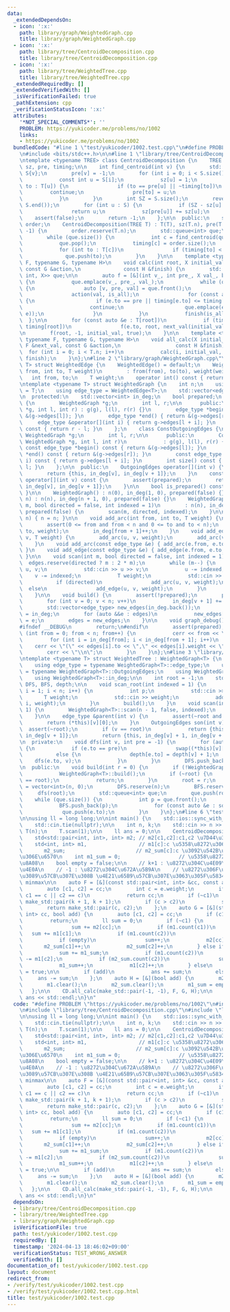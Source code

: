 ```yaml
---
data:
  _extendedDependsOn:
  - icon: ':x:'
    path: library/graph/WeightedGraph.cpp
    title: library/graph/WeightedGraph.cpp
  - icon: ':x:'
    path: library/tree/CentroidDecomposition.cpp
    title: library/tree/CentroidDecomposition.cpp
  - icon: ':x:'
    path: library/tree/WeightedTree.cpp
    title: library/tree/WeightedTree.cpp
  _extendedRequiredBy: []
  _extendedVerifiedWith: []
  _isVerificationFailed: true
  _pathExtension: cpp
  _verificationStatusIcon: ':x:'
  attributes:
    '*NOT_SPECIAL_COMMENTS*': ''
    PROBLEM: https://yukicoder.me/problems/no/1002
    links:
    - https://yukicoder.me/problems/no/1002
  bundledCode: "#line 1 \"test/yukicoder/1002.test.cpp\"\n#define PROBLEM \"https://yukicoder.me/problems/no/1002\"\
    \n#include <bits/stdc++.h>\n\n#line 1 \"library/tree/CentroidDecomposition.cpp\"\
    \ntemplate <typename TREE> class CentroidDecomposition {\n    TREE T;\n    std::vector<int>\
    \ sz, pre, timing;\n\n    int find_centroid(int v) {\n        std::vector<int>\
    \ S{v};\n        pre[v] = -1;\n        for (int i = 0; i < S.size(); i++) {\n\
    \            const int u = S[i];\n            sz[u] = 1;\n            for (int\
    \ to : T[u]) {\n                if (to == pre[u] || ~timing[to])\n           \
    \         continue;\n                pre[to] = u;\n                S.push_back(to);\n\
    \            }\n        }\n        int SZ = S.size();\n        reverse(S.begin(),\
    \ S.end());\n        for (int u : S) {\n            if (SZ - sz[u] <= SZ / 2)\n\
    \                return u;\n            sz[pre[u]] += sz[u];\n        }\n    \
    \    assert(false);\n        return -1;\n    };\n\n  public:\n    std::vector<int>\
    \ order;\n    CentroidDecomposition(TREE T) : T(T), sz(T.n), pre(T.n), timing(T.n,\
    \ -1) {\n        order.reserve(T.n);\n        std::queue<int> que;\n        que.push(0);\n\
    \        while (que.size()) {\n            int c = find_centroid(que.front());\n\
    \            que.pop();\n            timing[c] = order.size();\n            order.push_back(c);\n\
    \            for (int to : T[c])\n                if (timing[to] < 0)\n      \
    \              que.push(to);\n        }\n    }\n\n    template <typename X, typename\
    \ F, typename G, typename H>\n    void calc(int root, X initial_val, const F &next_val,\
    \ const G &action,\n              const H &finish) {\n        std::queue<tuple<int,\
    \ int, X>> que;\n\n        auto f = [&](int v_, int pre_, X val_, bool is_all)\
    \ {\n            que.emplace(v_, pre_, val_);\n            while (que.size())\
    \ {\n                auto [v, pre, val] = que.front();\n                que.pop();\n\
    \                action(val, is_all);\n                for (const auto &e : T[v])\
    \ {\n                    if (e.to == pre || timing[e.to] <= timing[root])\n  \
    \                      continue;\n                    que.emplace(e.to, v, next_val(val,\
    \ e));\n                }\n            }\n            finish(is_all);\n      \
    \  };\n\n        for (const auto &e : T[root])\n            if (timing[e.to] >\
    \ timing[root])\n                f(e.to, root, next_val(initial_val, e), false);\n\
    \n        f(root, -1, initial_val, true);\n    }\n\n    template <typename X,\
    \ typename F, typename G, typename H>\n    void all_calc(X initial_val, const\
    \ F &next_val, const G &action,\n                  const H &finish) {\n      \
    \  for (int i = 0; i < T.n; i++)\n            calc(i, initial_val, next_val, action,\
    \ finish);\n    }\n};\n#line 2 \"library/graph/WeightedGraph.cpp\"\ntemplate <typename\
    \ T> struct WeightedEdge {\n    WeightedEdge() = default;\n    WeightedEdge(int\
    \ from, int to, T weight)\n        : from(from), to(to), weight(weight) {}\n \
    \   int from, to;\n    T weight;\n    operator int() const { return to; }\n};\n\
    \ntemplate <typename T> struct WeightedGraph {\n    int n;\n    using weight_type\
    \ = T;\n    using edge_type = WeightedEdge<T>;\n    std::vector<edge_type> edges;\n\
    \n  protected:\n    std::vector<int> in_deg;\n    bool prepared;\n    class OutgoingEdges\
    \ {\n        WeightedGraph *g;\n        int l, r;\n\n      public:\n        OutgoingEdges(WeightedGraph\
    \ *g, int l, int r) : g(g), l(l), r(r) {}\n        edge_type *begin() { return\
    \ &(g->edges[l]); }\n        edge_type *end() { return &(g->edges[r]); }\n   \
    \     edge_type &operator[](int i) { return g->edges[l + i]; }\n        int size()\
    \ const { return r - l; }\n    };\n    class ConstOutgoingEdges {\n        const\
    \ WeightedGraph *g;\n        int l, r;\n\n      public:\n        ConstOutgoingEdges(const\
    \ WeightedGraph *g, int l, int r)\n            : g(g), l(l), r(r) {}\n       \
    \ const edge_type *begin() const { return &(g->edges[l]); }\n        const edge_type\
    \ *end() const { return &(g->edges[r]); }\n        const edge_type &operator[](int\
    \ i) const { return g->edges[l + i]; }\n        int size() const { return r -\
    \ l; }\n    };\n\n  public:\n    OutgoingEdges operator[](int v) {\n        assert(prepared);\n\
    \        return {this, in_deg[v], in_deg[v + 1]};\n    }\n    const ConstOutgoingEdges\
    \ operator[](int v) const {\n        assert(prepared);\n        return {this,\
    \ in_deg[v], in_deg[v + 1]};\n    }\n\n    bool is_prepared() const { return prepared;\
    \ }\n\n    WeightedGraph() : n(0), in_deg(1, 0), prepared(false) {}\n    WeightedGraph(int\
    \ n) : n(n), in_deg(n + 1, 0), prepared(false) {}\n    WeightedGraph(int n, int\
    \ m, bool directed = false, int indexed = 1)\n        : n(n), in_deg(n + 1, 0),\
    \ prepared(false) {\n        scan(m, directed, indexed);\n    }\n\n    void resize(int\
    \ n) { n = n; }\n\n    void add_arc(int from, int to, T weight) {\n        assert(!prepared);\n\
    \        assert(0 <= from and from < n and 0 <= to and to < n);\n        edges.emplace_back(from,\
    \ to, weight);\n        in_deg[from + 1]++;\n    }\n    void add_edge(int u, int\
    \ v, T weight) {\n        add_arc(u, v, weight);\n        add_arc(v, u, weight);\n\
    \    }\n    void add_arc(const edge_type &e) { add_arc(e.from, e.to, e.weight);\
    \ }\n    void add_edge(const edge_type &e) { add_edge(e.from, e.to, e.weight);\
    \ }\n\n    void scan(int m, bool directed = false, int indexed = 1) {\n      \
    \  edges.reserve(directed ? m : 2 * m);\n        while (m--) {\n            int\
    \ u, v;\n            std::cin >> u >> v;\n            u -= indexed;\n        \
    \    v -= indexed;\n            T weight;\n            std::cin >> weight;\n \
    \           if (directed)\n                add_arc(u, v, weight);\n          \
    \  else\n                add_edge(u, v, weight);\n        }\n        build();\n\
    \    }\n\n    void build() {\n        assert(!prepared);\n        prepared = true;\n\
    \        for (int v = 0; v < n; v++)\n            in_deg[v + 1] += in_deg[v];\n\
    \        std::vector<edge_type> new_edges(in_deg.back());\n        auto counter\
    \ = in_deg;\n        for (auto &&e : edges)\n            new_edges[counter[e.from]++]\
    \ = e;\n        edges = new_edges;\n    }\n\n    void graph_debug() const {\n\
    #ifndef __DEBUG\n        return;\n#endif\n        assert(prepared);\n        for\
    \ (int from = 0; from < n; from++) {\n            cerr << from << \";\";\n   \
    \         for (int i = in_deg[from]; i < in_deg[from + 1]; i++)\n            \
    \    cerr << \"(\" << edges[i].to << \",\" << edges[i].weight << \")\";\n    \
    \        cerr << \"\\n\";\n        }\n    }\n};\n#line 3 \"library/tree/WeightedTree.cpp\"\
    \ntemplate <typename T> struct WeightedTree : WeightedGraph<T> {\n    using WeightedGraph<T>::WeightedGraph;\n\
    \    using edge_type = typename WeightedGraph<T>::edge_type;\n    using OutgoingEdges\
    \ = typename WeightedGraph<T>::OutgoingEdges;\n    using WeightedGraph<T>::n;\n\
    \    using WeightedGraph<T>::in_deg;\n\n    int root = -1;\n    std::vector<int>\
    \ DFS, BFS, depth;\n\n    void scan_root(int indexed = 1) {\n        for (int\
    \ i = 1; i < n; i++) {\n            int p;\n            std::cin >> p;\n     \
    \       T weight;\n            std::cin >> weight;\n            add_edge(p - indexed,\
    \ i, weight);\n        }\n        build();\n    }\n    void scan(int indexed =\
    \ 1) {\n        WeightedGraph<T>::scan(n - 1, false, indexed);\n        build();\n\
    \    }\n\n    edge_type &parent(int v) {\n        assert(~root and root != v);\n\
    \        return (*this)[v][0];\n    }\n    OutgoingEdges son(int v) {\n      \
    \  assert(~root);\n        if (v == root)\n            return {this, in_deg[v],\
    \ in_deg[v + 1]};\n        return {this, in_deg[v] + 1, in_deg[v + 1]};\n    }\n\
    \n  private:\n    void dfs(int v, int pre = -1) {\n        for (auto &e : (*this)[v])\
    \ {\n            if (e.to == pre)\n                swap((*this)[v][0], e);\n \
    \           else {\n                depth[e.to] = depth[v] + 1;\n            \
    \    dfs(e.to, v);\n            }\n        }\n        DFS.push_back(v);\n    }\n\
    \n  public:\n    void build(int r = 0) {\n        if (!WeightedGraph<T>::is_prepared())\n\
    \            WeightedGraph<T>::build();\n        if (~root) {\n            assert(r\
    \ == root);\n            return;\n        }\n        root = r;\n        depth\
    \ = vector<int>(n, 0);\n        DFS.reserve(n);\n        BFS.reserve(n);\n   \
    \     dfs(root);\n        std::queue<int> que;\n        que.push(root);\n    \
    \    while (que.size()) {\n            int p = que.front();\n            que.pop();\n\
    \            BFS.push_back(p);\n            for (const auto &e : son(p))\n   \
    \             que.push(e.to);\n        }\n    }\n};\n#line 6 \"test/yukicoder/1002.test.cpp\"\
    \n\nusing ll = long long;\n\nint main() {\n    std::ios::sync_with_stdio(false);\n\
    \    std::cin.tie(nullptr);\n\n    int n, k;\n    std::cin >> n >> k;\n    WeightedTree<int>\
    \ T(n);\n    T.scan(1);\n\n    ll ans = 0;\n\n    CentroidDecomposition CD(T);\n\
    \    std<std::pair<int, int>, int> m2; // m2[c1,c2]:c1,c2 \u7D44\u306E\u6570\n\
    \    std<int, int> m1,                 // m1[c]:c \u5358\u8272\u306E\u6570\n \
    \       m2_sum;                       // m2_sum[c]:c \u3092\u542B\u3080\u4E8C\u8272\
    \u306E\u6570\n    int m1_sum = 0;                   // \u5358\u8272\u306E\u5408\
    \u8A08\n    bool empty = false;\n\n    // k+1 : \u8272\u304C\u4E09\u8272\u4EE5\
    \u4E0A\n    // -1 : \u8272\u304C\u672A\u5B9A\n    // \u8272\u306F\u5F8C\u308D\u304B\
    \u3089\u57CB\u307E\u308B \u4E21\u65B9\u57CB\u307E\u3063\u305F\u5834\u5408\u306F\
    \ minmax\n\n    auto F = [&](const std::pair<int, int> &cc, const auto &e) {\n\
    \        auto [c1, c2] = cc;\n        int c = e.weight;\n        if (c1 > k ||\
    \ c1 == c || c2 == c)\n            return cc;\n        if (~c1)\n            return\
    \ make_std::pair(k + 1, k + 1);\n        if (c > c2)\n            swap(c, c2);\n\
    \        return make_std::pair(c, c2);\n    };\n    auto G = [&](std::pair<int,\
    \ int> cc, bool add) {\n        auto [c1, c2] = cc;\n        if (c1 > k)\n   \
    \         return;\n        ll sum = 0;\n        if (~c1) {\n            if (m2.count(cc))\n\
    \                sum += m2[cc];\n            if (m1.count(c1))\n             \
    \   sum += m1[c1];\n            if (m1.count(c2))\n                sum += m1[c2];\n\
    \            if (empty)\n                sum++;\n            m2[cc]++;\n     \
    \       m2_sum[c1]++;\n            m2_sum[c2]++;\n        } else if (~c2) {\n\
    \            sum += m1_sum;\n            if (m1.count(c2))\n                sum\
    \ -= m1[c2];\n            if (m2_sum.count(c2))\n                sum += m2_sum[c2];\n\
    \            m1_sum++;\n            m1[c2]++;\n        } else\n            empty\
    \ = true;\n\n        if (add)\n            ans += sum;\n        else\n       \
    \     ans -= sum;\n    };\n    auto H = [&](bool add) {\n        m2.clear();\n\
    \        m1.clear();\n        m2_sum.clear();\n        m1_sum = empty = 0;\n \
    \   };\n\n    CD.all_calc(make_std::pair(-1, -1), F, G, H);\n\n    std::cout <<\
    \ ans << std::endl;\n}\n"
  code: "#define PROBLEM \"https://yukicoder.me/problems/no/1002\"\n#include <bits/stdc++.h>\n\
    \n#include \"library/tree/CentroidDecomposition.cpp\"\n#include \"library/tree/WeightedTree.cpp\"\
    \n\nusing ll = long long;\n\nint main() {\n    std::ios::sync_with_stdio(false);\n\
    \    std::cin.tie(nullptr);\n\n    int n, k;\n    std::cin >> n >> k;\n    WeightedTree<int>\
    \ T(n);\n    T.scan(1);\n\n    ll ans = 0;\n\n    CentroidDecomposition CD(T);\n\
    \    std<std::pair<int, int>, int> m2; // m2[c1,c2]:c1,c2 \u7D44\u306E\u6570\n\
    \    std<int, int> m1,                 // m1[c]:c \u5358\u8272\u306E\u6570\n \
    \       m2_sum;                       // m2_sum[c]:c \u3092\u542B\u3080\u4E8C\u8272\
    \u306E\u6570\n    int m1_sum = 0;                   // \u5358\u8272\u306E\u5408\
    \u8A08\n    bool empty = false;\n\n    // k+1 : \u8272\u304C\u4E09\u8272\u4EE5\
    \u4E0A\n    // -1 : \u8272\u304C\u672A\u5B9A\n    // \u8272\u306F\u5F8C\u308D\u304B\
    \u3089\u57CB\u307E\u308B \u4E21\u65B9\u57CB\u307E\u3063\u305F\u5834\u5408\u306F\
    \ minmax\n\n    auto F = [&](const std::pair<int, int> &cc, const auto &e) {\n\
    \        auto [c1, c2] = cc;\n        int c = e.weight;\n        if (c1 > k ||\
    \ c1 == c || c2 == c)\n            return cc;\n        if (~c1)\n            return\
    \ make_std::pair(k + 1, k + 1);\n        if (c > c2)\n            swap(c, c2);\n\
    \        return make_std::pair(c, c2);\n    };\n    auto G = [&](std::pair<int,\
    \ int> cc, bool add) {\n        auto [c1, c2] = cc;\n        if (c1 > k)\n   \
    \         return;\n        ll sum = 0;\n        if (~c1) {\n            if (m2.count(cc))\n\
    \                sum += m2[cc];\n            if (m1.count(c1))\n             \
    \   sum += m1[c1];\n            if (m1.count(c2))\n                sum += m1[c2];\n\
    \            if (empty)\n                sum++;\n            m2[cc]++;\n     \
    \       m2_sum[c1]++;\n            m2_sum[c2]++;\n        } else if (~c2) {\n\
    \            sum += m1_sum;\n            if (m1.count(c2))\n                sum\
    \ -= m1[c2];\n            if (m2_sum.count(c2))\n                sum += m2_sum[c2];\n\
    \            m1_sum++;\n            m1[c2]++;\n        } else\n            empty\
    \ = true;\n\n        if (add)\n            ans += sum;\n        else\n       \
    \     ans -= sum;\n    };\n    auto H = [&](bool add) {\n        m2.clear();\n\
    \        m1.clear();\n        m2_sum.clear();\n        m1_sum = empty = 0;\n \
    \   };\n\n    CD.all_calc(make_std::pair(-1, -1), F, G, H);\n\n    std::cout <<\
    \ ans << std::endl;\n}\n"
  dependsOn:
  - library/tree/CentroidDecomposition.cpp
  - library/tree/WeightedTree.cpp
  - library/graph/WeightedGraph.cpp
  isVerificationFile: true
  path: test/yukicoder/1002.test.cpp
  requiredBy: []
  timestamp: '2024-04-13 18:46:02+09:00'
  verificationStatus: TEST_WRONG_ANSWER
  verifiedWith: []
documentation_of: test/yukicoder/1002.test.cpp
layout: document
redirect_from:
- /verify/test/yukicoder/1002.test.cpp
- /verify/test/yukicoder/1002.test.cpp.html
title: test/yukicoder/1002.test.cpp
---
```

